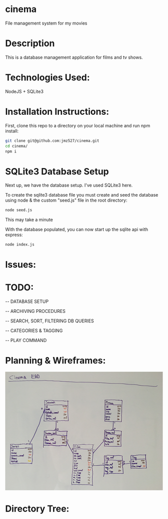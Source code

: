 # cinema

File management system for my movies

# Description

This is a database management application for films and tv shows.

# Technologies Used:

NodeJS + SQLite3

# Installation Instructions:

First, clone this repo to a directory on your local machine and run npm install:

```sh
git clone git@github.com:jmz527/cinema.git
cd cinema/
npm i
```

# SQLite3 Database Setup

Next up, we have the database setup. I've used SQLite3 here.

To create the sqlite3 database file you must create and seed the database using node & the custom "seed.js" file in the root directory:

```sh
node seed.js
```

This may take a minute

With the database populated, you can now start up the sqlite api with express:

```sh
node index.js
```

# Issues:


# TODO:

-- DATABASE SETUP

-- ARCHIVING PROCEDURES

-- SEARCH, SORT, FILTERING DB QUERIES

-- CATEGORIES & TAGGING

-- PLAY COMMAND


# Planning & Wireframes:
![Whiteboard Planning](/cinema_erd.png)

# Directory Tree:


```sh

```
